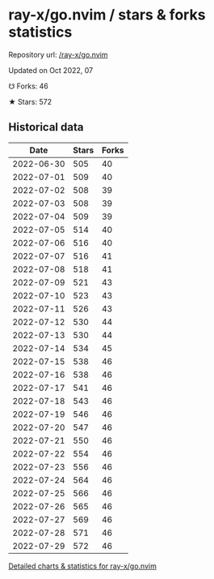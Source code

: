 # ray-x/go.nvim / stars & forks statistics

Repository url: [/ray-x/go.nvim](https://github.com/ray-x/go.nvim)

Updated on Oct 2022, 07

☋ Forks: 46

★ Stars: 572

## Historical data
| Date | Stars | Forks |
|------|-------|-------|
| 2022-06-30 | 505 | 40 | 
| 2022-07-01 | 509 | 40 | 
| 2022-07-02 | 508 | 39 | 
| 2022-07-03 | 508 | 39 | 
| 2022-07-04 | 509 | 39 | 
| 2022-07-05 | 514 | 40 | 
| 2022-07-06 | 516 | 40 | 
| 2022-07-07 | 516 | 41 | 
| 2022-07-08 | 518 | 41 | 
| 2022-07-09 | 521 | 43 | 
| 2022-07-10 | 523 | 43 | 
| 2022-07-11 | 526 | 43 | 
| 2022-07-12 | 530 | 44 | 
| 2022-07-13 | 530 | 44 | 
| 2022-07-14 | 534 | 45 | 
| 2022-07-15 | 538 | 46 | 
| 2022-07-16 | 538 | 46 | 
| 2022-07-17 | 541 | 46 | 
| 2022-07-18 | 543 | 46 | 
| 2022-07-19 | 546 | 46 | 
| 2022-07-20 | 547 | 46 | 
| 2022-07-21 | 550 | 46 | 
| 2022-07-22 | 554 | 46 | 
| 2022-07-23 | 556 | 46 | 
| 2022-07-24 | 564 | 46 | 
| 2022-07-25 | 566 | 46 | 
| 2022-07-26 | 565 | 46 | 
| 2022-07-27 | 569 | 46 | 
| 2022-07-28 | 571 | 46 | 
| 2022-07-29 | 572 | 46 | 


[Detailed charts & statistics for ray-x/go.nvim](https://reviewgithub.com/rep/ray-x/go.nvim)
